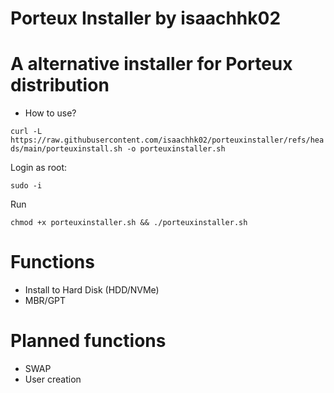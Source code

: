 # Porteux Installer by isaachhk02
# A alternative installer for Porteux distribution

- How to use?

`curl -L https://raw.githubusercontent.com/isaachhk02/porteuxinstaller/refs/heads/main/porteuxinstall.sh -o porteuxinstaller.sh`

Login as root:

`sudo -i`

Run

`chmod +x porteuxinstaller.sh && ./porteuxinstaller.sh`

# Functions
-  Install to Hard Disk (HDD/NVMe)
-  MBR/GPT
# Planned functions
-  SWAP
-  User creation
